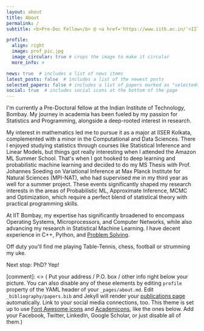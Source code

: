 ```yaml
---
layout: about
title: About
permalink: /
subtitle: <b>Pre-Doc Fellow</b> @ <a href='https://www.iitb.ac.in/'>IIT Bombay</a> • <b>Previously:</b> <a href='https://www.mpinat.mpg.de/soeding'> Soeding Lab @ MPI-NAT Goettingen</a> | <a href='https://www.iiserkol.ac.in/'>IISER Kolkata</a>

profile:
  align: right
  image: prof_pic.jpg
  image_circular: true # crops the image to make it circular
  more_info: >

news: true  # includes a list of news items
latest_posts: false  # includes a list of the newest posts
selected_papers: false # includes a list of papers marked as "selected={true}"
social: true  # includes social icons at the bottom of the page
---
```


I'm currently a Pre-Doctoral fellow at the Indian Institute of Technology, Bombay. My journey in academia has been fueled by my passion for Statistics and Programming, alongside a deep-rooted interest in research.

My interest in mathematics led me to pursue it as a major at IISER Kolkata, complemented with a minor in the Computational and Data Sciences. There I enjoyed studying statistics through courses like Statistical Inference and Linear Models, but things got really interesting when I attended the Amazon ML Summer School. That's when I got hooked to deep learning and probabilistic machine learning and decided to do my MS Thesis with Prof. Johannes Soeding on Variational Inference at Max Planck Institute for Natural Sciences (MPI-NAT), who had supervised me in my third year as well for a summer project. These events significantly shaped my research interests in the areas of Probabilistic ML, Approximate Inference, MCMC and Optimization, which require a perfect blend of statistical theory with practical programming skills.

At IIT Bombay, my expertise has significantly broadened to encompass Operating Systems, Microprocessors, and Computer Networks, while also advancing my research in Statistical Machine Learning. I have decent experience in C++, Python, and [Problem Solving](https://leetcode.com/ananyapam7/). 

Off duty you'll find me playing Table-Tennis, chess, football or strumming my uke. 

Next stop: PhD? Yep!

[comment]: <> ( Put your address / P.O. box / other info right below your picture. You can also disable any of these elements by editing `profile` property of the YAML header of your `_pages/about.md`. Edit `_bibliography/papers.bib` and Jekyll will render your [publications page](/al-folio/publications/) automatically. Link to your social media connections, too. This theme is set up to use [Font Awesome icons](http://fortawesome.github.io/Font-Awesome/) and [Academicons](https://jpswalsh.github.io/academicons/), like the ones below. Add your Facebook, Twitter, LinkedIn, Google Scholar, or just disable all of them.)